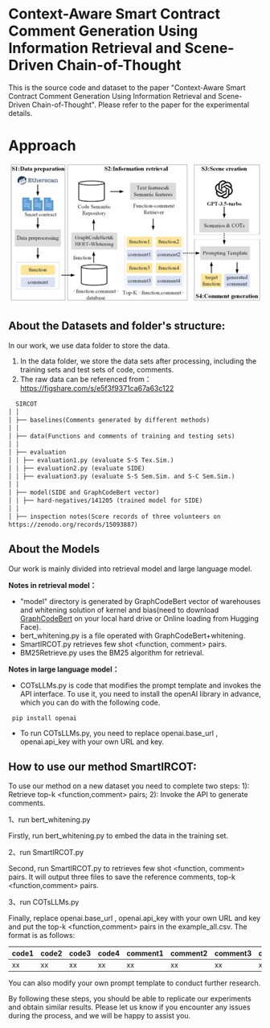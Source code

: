 # Context-Aware Smart Contract Comment Generation Using Information Retrieval and Scene-Driven Chain-of-Thought

This is the source code and dataset to the paper "Context-Aware Smart Contract Comment Generation Using Information Retrieval and Scene-Driven Chain-of-Thought". Please refer to the paper for the experimental details.

# Approach

![绘图1](https://github.com/shawnwbts/SIRCOT/blob/master/pic1.png)

 ## About the Datasets and folder's structure:
In our work, we use data folder to store the data.

1. In the data folder, we store the data sets after processing, including the training sets and test sets of code, comments.
2. The raw data can be referenced from：https://figshare.com/s/e5f3f9371ca67a63c122

```
  SIRCOT
│ │
│ ├── baselines(Comments generated by different methods)
│ │ 
│ ├── data(Functions and comments of training and testing sets)
│ │ 
│ ├── evaluation
│ │ ├── evaluation1.py (evaluate S-S Tex.Sim.)	
│ │ ├── evaluation2.py (evaluate SIDE)
│ │ ├── evaluation3.py (evaluate S-S Sem.Sim. and S-C Sem.Sim.)
│ │
│ ├── model(SIDE and GraphCodeBert vector)
│ │ ├── hard-negatives/141205 (trained model for SIDE)
│ │
│ ├── inspection notes(Score records of three volunteers on https://zenodo.org/records/15093887)  
```

## About the Models

Our work is mainly divided into retrieval model and large language model.

**Notes in retrieval model：**

- "model" directory is generated by GraphCodeBert vector of warehouses and whitening solution of kernel and bias(need to download [GraphCodeBert](https://huggingface.co/microsoft/graphcodebert-base)  on your local hard drive or Online loading from Hugging Face). 
- bert_whitening.py is a file operated with GraphCodeBert+whitening.
- SmartIRCOT.py retrieves few shot <function, comment> pairs.
- BM25Retrieve.py uses the BM25 algorithm for retrieval.



**Notes in large language model：**

- COTsLLMs.py is code that modifies the prompt template and invokes the API interface. To use it, you need to install the openAI library in advance, which you can do with the following code.

```
 pip install openai
```

- To run COTsLLMs.py, you need to replace openai.base_url , openai.api_key with your own URL and key.

## How to use our method SmartIRCOT:

To use our method on a new dataset you need to complete two steps: 1): Retrieve top-k  <function,comment> pairs; 2): Invoke the API to generate comments.

1、run bert_whitening.py

Firstly, run bert_whitening.py to embed the data in the training set.

2、run SmartIRCOT.py 

Second, run SmartIRCOT.py to retrieves few shot <function, comment> pairs. It will output three files to save the reference comments, top-k  <function,comment> pairs.

3、run COTsLLMs.py

Finally, replace openai.base_url , openai.api_key with your own URL and key and put the top-k  <function,comment> pairs in the example_all.csv. The format is as follows:

| code1 | code2 | code3 | code4 | comment1 | comment2 | comment3 | comment4 |
| ----- | ----- | ----- | ----- | -------- | -------- | -------- | -------- |
| xx    | xx    | xx    | xx    | xx       | xx       | xx       | xx       |

You can also modify your own prompt template to conduct further research.

By following these steps, you should be able to replicate our experiments and obtain similar results. Please let us know if you encounter any issues during the process, and we will be happy to assist you.
